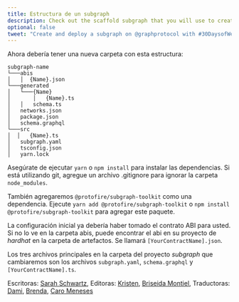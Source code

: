 ```yaml
---
title: Estructura de un subgraph
description: Check out the scaffold subgraph that you will use to create your subgraph.
optional: false
tweet: "Create and deploy a subgraph on @graphprotocol with #30DaysofWeb3 @womenbuildweb3 👾"
---
```


Ahora debería tener una nueva carpeta con esta estructura:

```
subgraph-name
└───abis
│   │  {Name}.json
└───generated
│   └───{Name}
│       │   {Name}.ts
│   │   schema.ts
│   networks.json
│   package.json
│   schema.graphql
└───src
│  │   {Name}.ts
│   subgraph.yaml
│   tsconfig.json
│   yarn.lock
```

Asegúrate de ejecutar `yarn` o `npm install` para instalar las dependencias. Si está utilizando git, agregue un archivo .gitignore para ignorar la carpeta `node_modules`.

También agregaremos `@protofire/subgraph-toolkit` como una dependencia. Ejecute `yarn add @protofire/subgraph-toolkit` o `npm install @protofire/subgraph-toolkit` para agregar este paquete.

La configuración inicial ya debería haber tomado el contrato ABI para usted. Si no lo ve en la carpeta abis, puede encontrar el abi en su proyecto de _hardhat_ en la carpeta de artefactos. Se llamará `[YourContractName].json`.

Los tres archivos principales en la carpeta del proyecto _subgraph_ que cambiaremos son los archivos `subgraph.yaml`, `schema.graphql` y `[YourContractName].ts`.

Escritoras: [Sarah Schwartz](https://twitter.com/schwartzswartz),
Editoras: [Kristen](https://twitter.com/cuddleofdeath), [Briseida Montiel](https://twitter.com/brizism),
Traductoras: [Dami](https://twitter.com/dakitidami), [Brenda](https://twitter.com/engineerbrenda), [Caro Meneses](https://twitter.com/carmedinat)